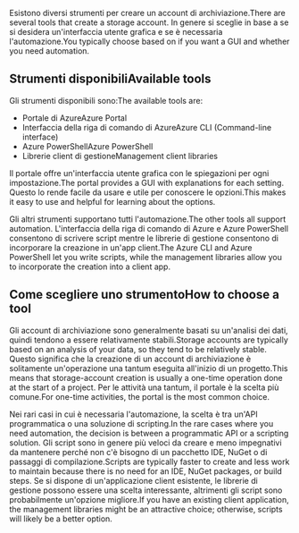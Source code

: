 <span data-ttu-id="e1783-101">Esistono diversi strumenti per creare un account di archiviazione.</span><span class="sxs-lookup"><span data-stu-id="e1783-101">There are several tools that create a storage account.</span></span> <span data-ttu-id="e1783-102">In genere si sceglie in base a se si desidera un'interfaccia utente grafica e se è necessaria l'automazione.</span><span class="sxs-lookup"><span data-stu-id="e1783-102">You typically choose based on if you want a GUI and whether you need automation.</span></span>

## <a name="available-tools"></a><span data-ttu-id="e1783-103">Strumenti disponibili</span><span class="sxs-lookup"><span data-stu-id="e1783-103">Available tools</span></span>

<span data-ttu-id="e1783-104">Gli strumenti disponibili sono:</span><span class="sxs-lookup"><span data-stu-id="e1783-104">The available tools are:</span></span>

- <span data-ttu-id="e1783-105">Portale di Azure</span><span class="sxs-lookup"><span data-stu-id="e1783-105">Azure Portal</span></span>
- <span data-ttu-id="e1783-106">Interfaccia della riga di comando di Azure</span><span class="sxs-lookup"><span data-stu-id="e1783-106">Azure CLI (Command-line interface)</span></span>
- <span data-ttu-id="e1783-107">Azure PowerShell</span><span class="sxs-lookup"><span data-stu-id="e1783-107">Azure PowerShell</span></span>
- <span data-ttu-id="e1783-108">Librerie client di gestione</span><span class="sxs-lookup"><span data-stu-id="e1783-108">Management client libraries</span></span>

<span data-ttu-id="e1783-109">Il portale offre un'interfaccia utente grafica con le spiegazioni per ogni impostazione.</span><span class="sxs-lookup"><span data-stu-id="e1783-109">The portal provides a GUI with explanations for each setting.</span></span> <span data-ttu-id="e1783-110">Questo lo rende facile da usare e utile per conoscere le opzioni.</span><span class="sxs-lookup"><span data-stu-id="e1783-110">This makes it easy to use and helpful for learning about the options.</span></span>

<span data-ttu-id="e1783-111">Gli altri strumenti supportano tutti l'automazione.</span><span class="sxs-lookup"><span data-stu-id="e1783-111">The other tools all support automation.</span></span> <span data-ttu-id="e1783-112">L'interfaccia della riga di comando di Azure e Azure PowerShell consentono di scrivere script mentre le librerie di gestione consentono di incorporare la creazione in un'app client.</span><span class="sxs-lookup"><span data-stu-id="e1783-112">The Azure CLI and Azure PowerShell let you write scripts, while the management libraries allow you to incorporate the creation into a client app.</span></span>

## <a name="how-to-choose-a-tool"></a><span data-ttu-id="e1783-113">Come scegliere uno strumento</span><span class="sxs-lookup"><span data-stu-id="e1783-113">How to choose a tool</span></span>

<span data-ttu-id="e1783-114">Gli account di archiviazione sono generalmente basati su un'analisi dei dati, quindi tendono a essere relativamente stabili.</span><span class="sxs-lookup"><span data-stu-id="e1783-114">Storage accounts are typically based on an analysis of your data, so they tend to be relatively stable.</span></span> <span data-ttu-id="e1783-115">Questo significa che la creazione di un account di archiviazione è solitamente un'operazione una tantum eseguita all'inizio di un progetto.</span><span class="sxs-lookup"><span data-stu-id="e1783-115">This means that storage-account creation is usually a one-time operation done at the start of a project.</span></span> <span data-ttu-id="e1783-116">Per le attività una tantum, il portale è la scelta più comune.</span><span class="sxs-lookup"><span data-stu-id="e1783-116">For one-time activities, the portal is the most common choice.</span></span>

<span data-ttu-id="e1783-117">Nei rari casi in cui è necessaria l'automazione, la scelta è tra un'API programmatica o una soluzione di scripting.</span><span class="sxs-lookup"><span data-stu-id="e1783-117">In the rare cases where you need automation, the decision is between a programmatic API or a scripting solution.</span></span> <span data-ttu-id="e1783-118">Gli script sono in genere più veloci da creare e meno impegnativi da mantenere perché non c'è bisogno di un pacchetto IDE, NuGet o di passaggi di compilazione.</span><span class="sxs-lookup"><span data-stu-id="e1783-118">Scripts are typically faster to create and less work to maintain because there is no need for an IDE, NuGet packages, or build steps.</span></span> <span data-ttu-id="e1783-119">Se si dispone di un'applicazione client esistente, le librerie di gestione possono essere una scelta interessante, altrimenti gli script sono probabilmente un'opzione migliore.</span><span class="sxs-lookup"><span data-stu-id="e1783-119">If you have an existing client application, the management libraries might be an attractive choice; otherwise, scripts will likely be a better option.</span></span>